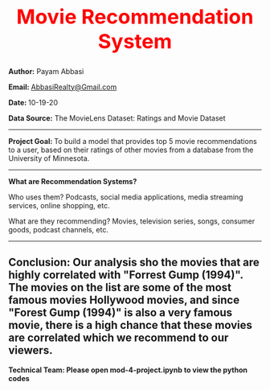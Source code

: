 <b><center> <h1 style="color:red;font-size:40px;"> Movie Recommendation System </b></h1></center>
---------------------------------------------------------------------------------------  
<b>Author:</b> Payam Abbasi

<b>Email: </b>AbbasiRealty@Gmail.com

<b>Date: </b>10-19-20

<b>Data Source:</b> 
The MovieLens Dataset: Ratings and Movie Dataset

---------------------------------------------------------------------------------------
<b>Project Goal: </b> To build a model that provides top 5 movie recommendations to a user, based on their ratings of other movies from a database from the University of Minnesota.

---------------------------------------------------------------------------------------

<b>What are Recommendation Systems?</b>

Who uses them? Podcasts, social media applications, media streaming services, online shopping, etc.

What are they recommending? Movies, television series, songs, consumer goods, podcast channels, etc.




----------------------------------------------------------------------------------------------
<b>Conclusion: Our analysis sho the movies that are highly correlated with "Forrest Gump (1994)". The movies on the list are some of the most famous movies Hollywood movies, and since "Forest Gump (1994)" is also a very famous movie, there is a high chance that these movies are correlated which we recommend to our viewers.
----------------------------------------------------------------------------------------------
<b>Technical Team:</b> Please open mod-4-project.ipynb to view the python codes
